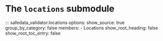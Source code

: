 # The `locations` submodule

::: safedata_validator.locations
    options:
        show_source: true
        group_by_category: false
        members:
            - Locations
        show_root_heading: false
        show_root_toc_entry: false
